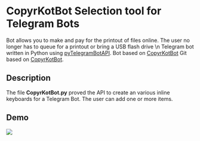 # CopyrKotBot Selection tool for Telegram Bots
Bot allows you to make and pay for the printout of files online.
The user no longer has to queue for a printout or bring a USB flash drive \n
Telegram bot written in Python using [pyTelegramBotAPI](https://github.com/eternnoir/pyTelegramBotAPI). 
Bot based on [CopyrKotBot](https://t.me/@copykotbot)
Git based on [CopyrKotBot](https://github.com/ili444/CopyrKotBot).
## Description
The file **CopyrKotBot.py** proved the API to create an various inline keyboards for a Telegram Bot. The user can add one or more items.
## Demo
![](http://vgifbot.online/gif/BAADAgAD-AEAArNSwUo2-5rD3NJItBYE_1566574238.43.gif)
